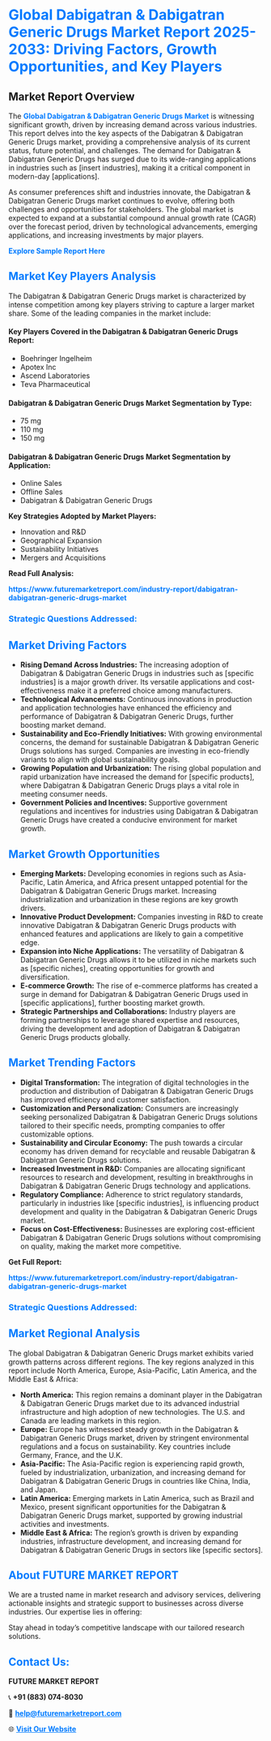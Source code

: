 <h1 style="color: #007BFF;">Global Dabigatran & Dabigatran Generic Drugs Market Report 2025-2033: Driving Factors, Growth Opportunities, and Key Players</h1>

<section id="overview">
<h2>Market Report Overview</h2>
<p>The <a href="https://www.futuremarketreport.com/industry-report/dabigatran-dabigatran-generic-drugs-market" style="color: #007BFF; text-decoration: none;"><strong>Global Dabigatran & Dabigatran Generic Drugs Market</strong></a> is witnessing significant growth, driven by increasing demand across various industries. This report delves into the key aspects of the Dabigatran & Dabigatran Generic Drugs market, providing a comprehensive analysis of its current status, future potential, and challenges. The demand for Dabigatran & Dabigatran Generic Drugs has surged due to its wide-ranging applications in industries such as [insert industries], making it a critical component in modern-day [applications].</p>
<p>As consumer preferences shift and industries innovate, the Dabigatran & Dabigatran Generic Drugs market continues to evolve, offering both challenges and opportunities for stakeholders. The global market is expected to expand at a substantial compound annual growth rate (CAGR) over the forecast period, driven by technological advancements, emerging applications, and increasing investments by major players.</p>
</section>

<section id="overview">
<p><a href="https://www.futuremarketreport.com/request-sample/reportId=127021" style="color: #007BFF; text-decoration: none;"><strong>Explore Sample Report Here</strong></a></p>
</section>

<section id="key-players">
<h2 style="color: #007BFF;">Market Key Players Analysis</h2>
<p>The Dabigatran & Dabigatran Generic Drugs market is characterized by intense competition among key players striving to capture a larger market share. Some of the leading companies in the market include:</p>
<h4>Key Players Covered in the Dabigatran & Dabigatran Generic Drugs Report:</h4>
<ul><li>Boehringer Ingelheim</li><li>Apotex Inc</li><li>Ascend Laboratories</li><li>Teva Pharmaceutical</li></ul>
<h4>Dabigatran & Dabigatran Generic Drugs Market Segmentation by Type:</h4>
<ul><li>75 mg</li><li>110 mg</li><li>150 mg</li></ul>

<h4>Dabigatran & Dabigatran Generic Drugs Market Segmentation by Application:</h4>
<ul><li>Online Sales</li><li>Offline Sales</li><li>Dabigatran &amp; Dabigatran Generic Drugs</li></ul>
<p><strong>Key Strategies Adopted by Market Players:</strong></p>
<ul>
<li>Innovation and R&D</li>
<li>Geographical Expansion</li>
<li>Sustainability Initiatives</li>
<li>Mergers and Acquisitions</li>
</ul>
</section>

<section>
<p><strong>Read Full Analysis: </strong></p><a href="https://www.futuremarketreport.com/industry-report/dabigatran-dabigatran-generic-drugs-market" style="color: #007BFF; text-decoration: none;"><strong>https://www.futuremarketreport.com/industry-report/dabigatran-dabigatran-generic-drugs-market</strong></a>
<h3 style="color: #007BFF;">Strategic Questions Addressed:</h3>
</section>

<section id="driving-factors">
<h2 style="color: #007BFF;">Market Driving Factors</h2>
<ul>
<li><strong>Rising Demand Across Industries:</strong> The increasing adoption of Dabigatran & Dabigatran Generic Drugs in industries such as [specific industries] is a major growth driver. Its versatile applications and cost-effectiveness make it a preferred choice among manufacturers.</li>
<li><strong>Technological Advancements:</strong> Continuous innovations in production and application technologies have enhanced the efficiency and performance of Dabigatran & Dabigatran Generic Drugs, further boosting market demand.</li>
<li><strong>Sustainability and Eco-Friendly Initiatives:</strong> With growing environmental concerns, the demand for sustainable Dabigatran & Dabigatran Generic Drugs solutions has surged. Companies are investing in eco-friendly variants to align with global sustainability goals.</li>
<li><strong>Growing Population and Urbanization:</strong> The rising global population and rapid urbanization have increased the demand for [specific products], where Dabigatran & Dabigatran Generic Drugs plays a vital role in meeting consumer needs.</li>
<li><strong>Government Policies and Incentives:</strong> Supportive government regulations and incentives for industries using Dabigatran & Dabigatran Generic Drugs have created a conducive environment for market growth.</li>
</ul>
</section>

<section id="growth-opportunities">
<h2 style="color: #007BFF;">Market Growth Opportunities</h2>
<ul>
<li><strong>Emerging Markets:</strong> Developing economies in regions such as Asia-Pacific, Latin America, and Africa present untapped potential for the Dabigatran & Dabigatran Generic Drugs market. Increasing industrialization and urbanization in these regions are key growth drivers.</li>
<li><strong>Innovative Product Development:</strong> Companies investing in R&D to create innovative Dabigatran & Dabigatran Generic Drugs products with enhanced features and applications are likely to gain a competitive edge.</li>
<li><strong>Expansion into Niche Applications:</strong> The versatility of Dabigatran & Dabigatran Generic Drugs allows it to be utilized in niche markets such as [specific niches], creating opportunities for growth and diversification.</li>
<li><strong>E-commerce Growth:</strong> The rise of e-commerce platforms has created a surge in demand for Dabigatran & Dabigatran Generic Drugs used in [specific applications], further boosting market growth.</li>
<li><strong>Strategic Partnerships and Collaborations:</strong> Industry players are forming partnerships to leverage shared expertise and resources, driving the development and adoption of Dabigatran & Dabigatran Generic Drugs products globally.</li>
</ul>
</section>

<section id="trending-factors">
<h2 style="color: #007BFF;">Market Trending Factors</h2>
<ul>
<li><strong>Digital Transformation:</strong> The integration of digital technologies in the production and distribution of Dabigatran & Dabigatran Generic Drugs has improved efficiency and customer satisfaction.</li>
<li><strong>Customization and Personalization:</strong> Consumers are increasingly seeking personalized Dabigatran & Dabigatran Generic Drugs solutions tailored to their specific needs, prompting companies to offer customizable options.</li>
<li><strong>Sustainability and Circular Economy:</strong> The push towards a circular economy has driven demand for recyclable and reusable Dabigatran & Dabigatran Generic Drugs solutions.</li>
<li><strong>Increased Investment in R&D:</strong> Companies are allocating significant resources to research and development, resulting in breakthroughs in Dabigatran & Dabigatran Generic Drugs technology and applications.</li>
<li><strong>Regulatory Compliance:</strong> Adherence to strict regulatory standards, particularly in industries like [specific industries], is influencing product development and quality in the Dabigatran & Dabigatran Generic Drugs market.</li>
<li><strong>Focus on Cost-Effectiveness:</strong> Businesses are exploring cost-efficient Dabigatran & Dabigatran Generic Drugs solutions without compromising on quality, making the market more competitive.</li>
</ul>
</section>

<section>
<p><strong>Get Full Report: </strong></p><a href="https://www.futuremarketreport.com/industry-report/dabigatran-dabigatran-generic-drugs-market" style="color: #007BFF; text-decoration: none;"><strong>https://www.futuremarketreport.com/industry-report/dabigatran-dabigatran-generic-drugs-market</strong></a>
<h3 style="color: #007BFF;">Strategic Questions Addressed:</h3>
</section>


<section id="regional-analysis">
<h2 style="color: #007BFF;">Market Regional Analysis</h2>
<p>The global Dabigatran & Dabigatran Generic Drugs market exhibits varied growth patterns across different regions. The key regions analyzed in this report include North America, Europe, Asia-Pacific, Latin America, and the Middle East & Africa:</p>
<ul>
<li><strong>North America:</strong> This region remains a dominant player in the Dabigatran & Dabigatran Generic Drugs market due to its advanced industrial infrastructure and high adoption of new technologies. The U.S. and Canada are leading markets in this region.</li>
<li><strong>Europe:</strong> Europe has witnessed steady growth in the Dabigatran & Dabigatran Generic Drugs market, driven by stringent environmental regulations and a focus on sustainability. Key countries include Germany, France, and the U.K.</li>
<li><strong>Asia-Pacific:</strong> The Asia-Pacific region is experiencing rapid growth, fueled by industrialization, urbanization, and increasing demand for Dabigatran & Dabigatran Generic Drugs in countries like China, India, and Japan.</li>
<li><strong>Latin America:</strong> Emerging markets in Latin America, such as Brazil and Mexico, present significant opportunities for the Dabigatran & Dabigatran Generic Drugs market, supported by growing industrial activities and investments.</li>
<li><strong>Middle East & Africa:</strong> The region’s growth is driven by expanding industries, infrastructure development, and increasing demand for Dabigatran & Dabigatran Generic Drugs in sectors like [specific sectors].</li>
</ul>
</section>

<footer>
<h2 style="color: #007BFF;">About FUTURE MARKET REPORT</h2>
<p>We are a trusted name in market research and advisory services, delivering actionable insights and strategic support to businesses across diverse industries. Our expertise lies in offering:</p>

<p>Stay ahead in today’s competitive landscape with our tailored research solutions.</p>

<h2 style="color: #007BFF;">Contact Us:</h2>
<p><strong>FUTURE MARKET REPORT</strong></p>
<p>📞 <strong>+91 (883) 074-8030</strong></p>
<p>📧 <strong><a href="mailto:help@futuremarketreport.com" style="color: #007BFF;">help@futuremarketreport.com</a></strong></p>
<p>🌐 <strong><a href="https://www.futuremarketreport.com/" style="color: #007BFF;">Visit Our Website</a></strong></p>
</footer>